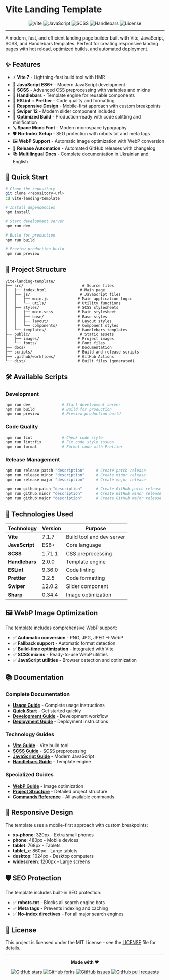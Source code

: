 # Vite Landing Template

<div align="center">
  <img src="https://img.shields.io/badge/Vite-646CFF?style=for-the-badge&logo=vite&logoColor=white" alt="Vite">
  <img src="https://img.shields.io/badge/JavaScript-F7DF1E?style=for-the-badge&logo=javascript&logoColor=black" alt="JavaScript">
  <img src="https://img.shields.io/badge/SCSS-CC6699?style=for-the-badge&logo=sass&logoColor=white" alt="SCSS">
  <img src="https://img.shields.io/badge/Handlebars-F0772B?style=for-the-badge&logo=handlebarsdotjs&logoColor=white" alt="Handlebars">
  <img src="https://img.shields.io/badge/License-MIT-green?style=for-the-badge" alt="License">
</div>

---

A modern, fast, and efficient landing page builder built with Vite, JavaScript, SCSS, and Handlebars templates. Perfect for creating responsive landing pages with hot reload, optimized builds, and automated deployment.

## ✨ Features

- ⚡ **Vite 7** - Lightning-fast build tool with HMR
- 📝 **JavaScript ES6+** - Modern JavaScript development
- 🎨 **SCSS** - Advanced CSS preprocessing with variables and mixins
- 📄 **Handlebars** - Template engine for reusable components
- 🔧 **ESLint + Prettier** - Code quality and formatting
- 📱 **Responsive Design** - Mobile-first approach with custom breakpoints
- 🎯 **Swiper 12** - Modern slider component included
- 🚀 **Optimized Build** - Production-ready with code splitting and minification
- 🔤 **Space Mono Font** - Modern monospace typography
- 🛡️ **No-Index Setup** - SEO protection with robots.txt and meta tags
- 🖼️ **WebP Support** - Automatic image optimization with WebP conversion
- 🔄 **Release Automation** - Automated GitHub releases with changelog
- 📚 **Multilingual Docs** - Complete documentation in Ukrainian and English

## 🚀 Quick Start

```bash
# Clone the repository
git clone <repository-url>
cd vite-landing-template

# Install dependencies
npm install

# Start development server
npm run dev

# Build for production
npm run build

# Preview production build
npm run preview
```

## 📁 Project Structure

```
vite-landing-template/
├── src/                          # Source files
│   ├── index.html               # Main page
│   ├── js/                      # JavaScript files
│   │   ├── main.js             # Main application logic
│   │   └── utils/              # Utility functions
│   ├── styles/                 # SCSS stylesheets
│   │   ├── main.scss           # Main stylesheet
│   │   ├── base/               # Base styles
│   │   ├── layout/             # Layout styles
│   │   └── components/         # Component styles
│   └── templates/              # Handlebars templates
├── public/                      # Static assets
│   ├── images/                 # Project images
│   └── fonts/                  # Font files
├── docs/                       # Documentation
├── scripts/                    # Build and release scripts
├── .github/workflows/          # GitHub Actions
└── dist/                       # Built files (generated)
```

## 🛠️ Available Scripts

### Development
```bash
npm run dev              # Start development server
npm run build            # Build for production
npm run preview          # Preview production build
```

### Code Quality
```bash
npm run lint             # Check code style
npm run lint:fix         # Fix code style issues
npm run format           # Format code with Prettier
```

### Release Management
```bash
npm run release patch "description"     # Create patch release
npm run release minor "description"     # Create minor release
npm run release major "description"     # Create major release

npm run github:patch "description"      # Create GitHub patch release
npm run github:minor "description"      # Create GitHub minor release
npm run github:major "description"      # Create GitHub major release
```

## 🎨 Technologies Used

| Technology | Version | Purpose |
|------------|---------|---------|
| **Vite** | 7.1.7 | Build tool and dev server |
| **JavaScript** | ES6+ | Core language |
| **SCSS** | 1.71.1 | CSS preprocessing |
| **Handlebars** | 2.0.0 | Template engine |
| **ESLint** | 9.36.0 | Code linting |
| **Prettier** | 3.2.5 | Code formatting |
| **Swiper** | 12.0.2 | Slider component |
| **Sharp** | 0.34.4 | Image optimization |

## 🖼️ WebP Image Optimization

The template includes comprehensive WebP support:

- ✅ **Automatic conversion** - PNG, JPG, JPEG → WebP
- ✅ **Fallback support** - Automatic format detection
- ✅ **Build-time optimization** - Integrated with Vite
- ✅ **SCSS mixins** - Ready-to-use WebP utilities
- ✅ **JavaScript utilities** - Browser detection and optimization

## 📚 Documentation

### Complete Documentation
- **[Usage Guide](docs/USAGE_GUIDE.md)** - Complete usage instructions
- **[Quick Start](docs/guides/QUICK_START.md)** - Get started quickly
- **[Development Guide](docs/guides/DEVELOPMENT.md)** - Development workflow
- **[Deployment Guide](docs/guides/DEPLOYMENT.md)** - Deployment instructions

### Technology Guides
- **[Vite Guide](docs/technologies/VITE.md)** - Vite build tool
- **[SCSS Guide](docs/technologies/SCSS.md)** - SCSS preprocessing
- **[JavaScript Guide](docs/technologies/JAVASCRIPT.md)** - Modern JavaScript
- **[Handlebars Guide](docs/technologies/HANDLEBARS.md)** - Template engine

### Specialized Guides
- **[WebP Guide](docs/WEBP_GUIDE.md)** - Image optimization
- **[Project Structure](docs/PROJECT_STRUCTURE_CENTRAL.md)** - Detailed project structure
- **[Commands Reference](docs/COMMANDS.md)** - All available commands

## 📱 Responsive Design

The template uses a mobile-first approach with custom breakpoints:

- **xs-phone**: 320px - Extra small phones
- **phone**: 480px - Mobile devices
- **tablet**: 768px - Tablets
- **tablet_x**: 860px - Large tablets
- **desktop**: 1024px - Desktop computers
- **widescreen**: 1200px - Large screens

## 🛡️ SEO Protection

The template includes built-in SEO protection:

- ✅ **robots.txt** - Blocks all search engine bots
- ✅ **Meta tags** - Prevents indexing and caching
- ✅ **No-index directives** - For all major search engines

## 📄 License

This project is licensed under the MIT License - see the [LICENSE](LICENSE) file for details.

---

<div align="center">
  <p><strong>Made with ❤️</strong></p>
  
  [![GitHub stars](https://img.shields.io/github/stars/Boskolife/vite-landing-template?style=social)](https://github.com/Boskolife/vite-landing-template)
  [![GitHub forks](https://img.shields.io/github/forks/Boskolife/vite-landing-template?style=social)](https://github.com/Boskolife/vite-landing-template/fork)
  [![GitHub issues](https://img.shields.io/github/issues/Boskolife/vite-landing-template)](https://github.com/Boskolife/vite-landing-template/issues)
  [![GitHub pull requests](https://img.shields.io/github/issues-pr/Boskolife/vite-landing-template)](https://github.com/Boskolife/vite-landing-template/pulls)
</div>
